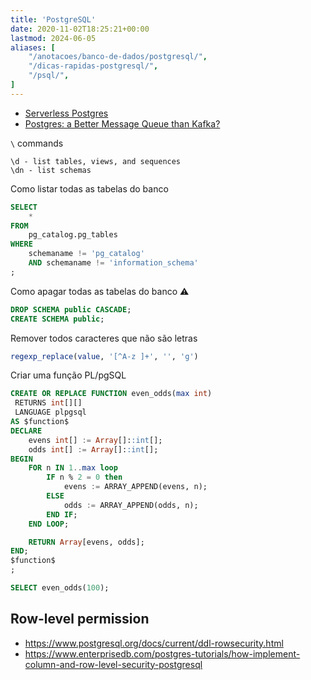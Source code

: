 ```yaml
---
title: 'PostgreSQL'
date: 2020-11-02T18:25:21+00:00
lastmod: 2024-06-05
aliases: [
    "/anotacoes/banco-de-dados/postgresql/",
    "/dicas-rapidas-postgresql/",
    "/psql/",
]
---
```

- [Serverless Postgres](https://neon.tech/)
- [Postgres: a Better Message Queue than Kafka?](https://dagster.io/blog/skip-kafka-use-postgres-message-queue)

`\` commands
```
\d - list tables, views, and sequences
\dn - list schemas
```

Como listar todas as tabelas do banco
```sql
SELECT 
    *
FROM
    pg_catalog.pg_tables
WHERE
    schemaname != 'pg_catalog'
    AND schemaname != 'information_schema'
;
```

Como apagar todas as tabelas do banco :warning:
```sql
DROP SCHEMA public CASCADE;
CREATE SCHEMA public;
```

Remover todos caracteres que não são letras
```sql
regexp_replace(value, '[^A-z ]+', '', 'g')
```


Criar uma função PL/pgSQL
```sql
CREATE OR REPLACE FUNCTION even_odds(max int)
 RETURNS int[][]
 LANGUAGE plpgsql
AS $function$
DECLARE
    evens int[] := Array[]::int[];
    odds int[] := Array[]::int[];
BEGIN
    FOR n IN 1..max loop
        IF n % 2 = 0 then
            evens := ARRAY_APPEND(evens, n);
        ELSE
            odds := ARRAY_APPEND(odds, n);
        END IF;
    END LOOP;

    RETURN Array[evens, odds];
END;
$function$
;

SELECT even_odds(100);
```

## Row-level permission
- https://www.postgresql.org/docs/current/ddl-rowsecurity.html
- https://www.enterprisedb.com/postgres-tutorials/how-implement-column-and-row-level-security-postgresql
